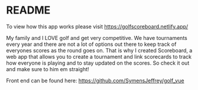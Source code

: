 # README

To view how this app works please visit https://golfscoreboard.netlify.app/

My family and I LOVE golf and get very competitive. We have tournaments every year and there are not a lot of options out there to keep track of everyones scores as the round goes on. That is why I created Scoreboard, a web app that allows you to create a tournament and link scorecards to track how everyone is playing and to stay updated on the scores. So check it out and make sure to him em straight!

Front end can be found here: https://github.com/SymensJeffrey/golf_vue
